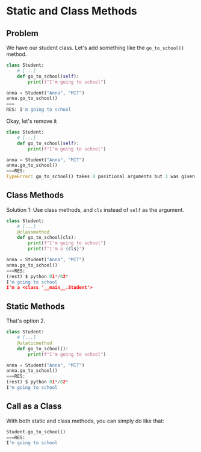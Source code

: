 # Static and Class Methods

## Problem
We have our student class. Let's add something like the `go_to_school()` method.
```python
class Student:
    # [...]
    def go_to_school(self):
        print(f"I'm going to school")

anna = Student("Anna", "MIT")
anna.go_to_school()
===
RES: I'm going to school
```
Okay, let's remove it
```python
class Student:
    # [...]
    def go_to_school(self):
        print(f"I'm going to school")

anna = Student("Anna", "MIT")
anna.go_to_school()
===RES:
TypeError: go_to_school() takes 0 positional arguments but 1 was given
```

## Class Methods
Solution 1: Use class methods, and `cls` instead of `self` as the argument.
```python
class Student:
    # [...]
    @classmethod
    def go_to_school(cls):
        print(f"I'm going to school")
        print(f"I'm a {cls}")

anna = Student("Anna", "MIT")
anna.go_to_school()
===RES:
(rest) $ python 01*/02*
I'm going to school
I'm a <class '__main__.Student'>
```

## Static Methods
That's option 2.
```python
class Student:
    # [...]
    @staticmethod
    def go_to_school():
        print(f"I'm going to school")

anna = Student("Anna", "MIT")
anna.go_to_school()
===RES:
(rest) $ python 01*/02*
I'm going to school
```
## Call as a Class
With both static and class methods, you can simply do like that:
```python
Student.go_to_school()
===RES:
I'm going to school
```
